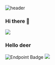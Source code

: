 
![header](https://capsule-render.vercel.app/api?type=rect&color=auto&height=300&section=header&text=&fontSize=90)
### Hi there 👋
<a href="버튼을 눌렀을 때 이동할 링크" target="_blank"><img src="https://img.shields.io/badge/뱃지레이블-배경색?style=뱃지모양&logo=로고&logoColor=로고색상"/></a>

### Hello deer
<!--
**seonghtun/seonghtun** is a ✨ _special_ ✨ repository because its `README.md` (this file) appears on your GitHub profile.

Here are some ideas to get you started:

- 🔭 I’m currently working on ...
- 🌱 I’m currently learning ...
- 👯 I’m looking to collaborate on ...
- 🤔 I’m looking for help with ...
- 💬 Ask me about ...
- 📫 How to reach me: ...
- 😄 Pronouns: ...
- ⚡ Fun fact: ...
-->

![Endpoint Badge](https://img.shields.io/endpoint)
<img src="https://img.shields.io/badge/Android-3DDC84?style=flat-square&logo=Android&logoColor=white"/>
